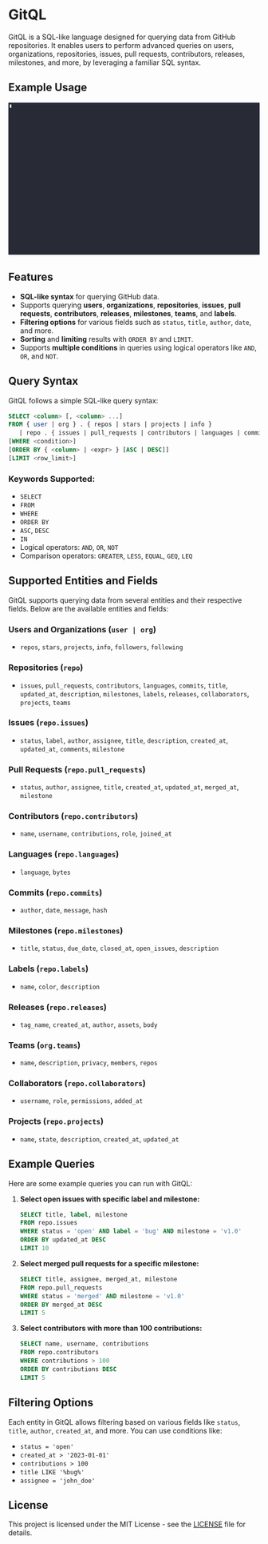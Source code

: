 # GitQL

GitQL is a SQL-like language designed for querying data from GitHub repositories. It enables users to perform advanced queries on users, organizations, repositories, issues, pull requests, contributors, releases, milestones, and more, by leveraging a familiar SQL syntax.

## Example Usage
![GitQL](assets/gitql.gif)


## Features

- **SQL-like syntax** for querying GitHub data.
- Supports querying **users**, **organizations**, **repositories**, **issues**, **pull requests**, **contributors**, **releases**, **milestones**, **teams**, and **labels**.
- **Filtering options** for various fields such as `status`, `title`, `author`, `date`, and more.
- **Sorting** and **limiting** results with `ORDER BY` and `LIMIT`.
- Supports **multiple conditions** in queries using logical operators like `AND`, `OR`, and `NOT`.

## Query Syntax

GitQL follows a simple SQL-like query syntax:

```sql
SELECT <column> [, <column> ...]
FROM { user | org } . { repos | stars | projects | info } 
   | repo . { issues | pull_requests | contributors | languages | commits | title | updated_at | description | milestones | labels | releases | collaborators | projects | teams }
[WHERE <condition>]
[ORDER BY { <column> | <expr> } [ASC | DESC]]
[LIMIT <row_limit>]
```

### Keywords Supported:
- `SELECT`
- `FROM`
- `WHERE`
- `ORDER BY`
- `ASC`, `DESC`
- `IN`
- Logical operators: `AND`, `OR`, `NOT`
- Comparison operators: `GREATER`, `LESS`, `EQUAL`, `GEQ`, `LEQ`

## Supported Entities and Fields

GitQL supports querying data from several entities and their respective fields. Below are the available entities and fields:

### **Users and Organizations** (`user | org`)
- `repos`, `stars`, `projects`, `info`, `followers`, `following`

### **Repositories** (`repo`)
- `issues`, `pull_requests`, `contributors`, `languages`, `commits`, `title`, `updated_at`, `description`, `milestones`, `labels`, `releases`, `collaborators`, `projects`, `teams`

### **Issues** (`repo.issues`)
- `status`, `label`, `author`, `assignee`, `title`, `description`, `created_at`, `updated_at`, `comments`, `milestone`

### **Pull Requests** (`repo.pull_requests`)
- `status`, `author`, `assignee`, `title`, `created_at`, `updated_at`, `merged_at`, `milestone`

### **Contributors** (`repo.contributors`)
- `name`, `username`, `contributions`, `role`, `joined_at`

### **Languages** (`repo.languages`)
- `language`, `bytes`

### **Commits** (`repo.commits`)
- `author`, `date`, `message`, `hash`

### **Milestones** (`repo.milestones`)
- `title`, `status`, `due_date`, `closed_at`, `open_issues`, `description`

### **Labels** (`repo.labels`)
- `name`, `color`, `description`

### **Releases** (`repo.releases`)
- `tag_name`, `created_at`, `author`, `assets`, `body`

### **Teams** (`org.teams`)
- `name`, `description`, `privacy`, `members`, `repos`

### **Collaborators** (`repo.collaborators`)
- `username`, `role`, `permissions`, `added_at`

### **Projects** (`repo.projects`)
- `name`, `state`, `description`, `created_at`, `updated_at`

## Example Queries

Here are some example queries you can run with GitQL:

1. **Select open issues with specific label and milestone:**

    ```sql
    SELECT title, label, milestone
    FROM repo.issues
    WHERE status = 'open' AND label = 'bug' AND milestone = 'v1.0'
    ORDER BY updated_at DESC
    LIMIT 10
    ```

2. **Select merged pull requests for a specific milestone:**

    ```sql
    SELECT title, assignee, merged_at, milestone
    FROM repo.pull_requests
    WHERE status = 'merged' AND milestone = 'v1.0'
    ORDER BY merged_at DESC
    LIMIT 5
    ```

3. **Select contributors with more than 100 contributions:**

    ```sql
    SELECT name, username, contributions
    FROM repo.contributors
    WHERE contributions > 100
    ORDER BY contributions DESC
    LIMIT 5
    ```


## Filtering Options

Each entity in GitQL allows filtering based on various fields like `status`, `title`, `author`, `created_at`, and more. You can use conditions like:

- `status = 'open'`
- `created_at > '2023-01-01'`
- `contributions > 100`
- `title LIKE '%bug%'`
- `assignee = 'john_doe'`

## License

This project is licensed under the MIT License - see the [LICENSE](LICENSE) file for details.
